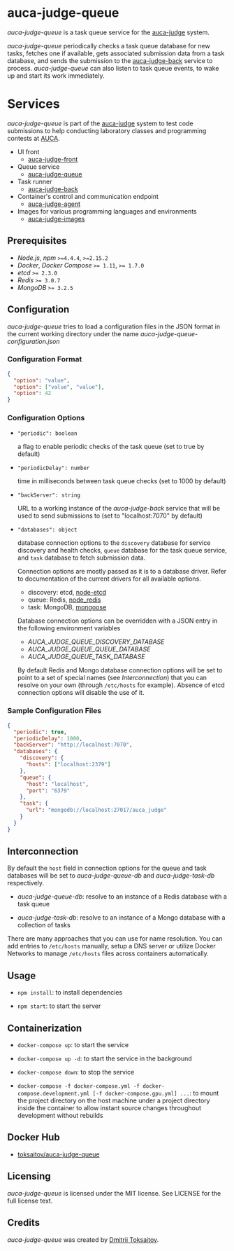 auca-judge-queue
================

*auca-judge-queue* is a task queue service for the [auca-judge](https://github.com/toksaitov/auca-judge)
system.

*auca-judge-queue* periodically checks a task queue database for new tasks,
fetches one if available, gets associated submission data from a task database,
and sends the submission to the [auca-judge-back](https://github.com/toksaitov/auca-judge-agent)
service to process. *auca-judge-queue* can also listen to task queue events, to
wake up and start its work immediately.

# Services

*auca-judge-queue* is part of the [auca-judge](https://github.com/toksaitov/auca-judge)
system to test code submissions to help conducting laboratory classes and
programming contests at [AUCA](https://auca.kg).

* UI front
  * [auca-judge-front](https://github.com/toksaitov/auca-judge-front)
* Queue service
  * [auca-judge-queue](https://github.com/toksaitov/auca-judge-queue)
* Task runner
  * [auca-judge-back](https://github.com/toksaitov/auca-judge-back)
* Container's control and communication endpoint
  * [auca-judge-agent](https://github.com/toksaitov/auca-judge-agent)
* Images for various programming languages and environments
  * [auca-judge-images](https://github.com/toksaitov/auca-judge-images)

## Prerequisites

* *Node.js*, *npm* `>=4.4.4`, `>=2.15.2`
* *Docker*, *Docker Compose* `>= 1.11`, `>= 1.7.0`
* *etcd* `>= 2.3.0`
* *Redis* `>= 3.0.7`
* *MongoDB* `>= 3.2.5`

## Configuration

*auca-judge-queue* tries to load a configuration files in the JSON format in the
current working directory under the name *auca-judge-queue-configuration.json*

### Configuration Format

```json
{
  "option": "value",
  "option": ["value", "value"],
  "option": 42
}
```

### Configuration Options

* `"periodic": boolean`

  a flag to enable periodic checks of the task queue (set to true by default)

* `"periodicDelay": number`

  time in milliseconds between task queue checks (set to 1000 by default)

* `"backServer": string`

  URL to a working instance of the *auca-judge-back* service that will be used
  to send submissions to (set to "localhost:7070" by default)

* `"databases": object`

  database connection options to the `discovery` database for service discovery
  and health checks, `queue` database for the task queue service, and `task`
  database to fetch submission data.

  Connection options are mostly passed as it is to a database driver. Refer to
  documentation of the current drivers for all available options.

  * discovery: etcd, [node-etcd](https://github.com/stianeikeland/node-etcd)
  * queue: Redis, [node_redis](https://github.com/noderedis/node_redis)
  * task: MongoDB, [mongoose](https://github.com/Automattic/mongoose)

  Database connection options can be overridden with a JSON entry in the
  following environment variables

  * *AUCA_JUDGE_QUEUE_DISCOVERY_DATABASE*
  * *AUCA_JUDGE_QUEUE_QUEUE_DATABASE*
  * *AUCA_JUDGE_QUEUE_TASK_DATABASE*

  By default Redis and Mongo database connection options will be set to point to
  a set of special names (see *Interconnection*) that you can resolve on your
  own (through `/etc/hosts` for example). Absence of etcd connection options
  will disable the use of it.

### Sample Configuration Files

```json
{
  "periodic": true,
  "periodicDelay": 1000,
  "backServer": "http://localhost:7070",
  "databases": {
    "discovery": {
      "hosts": ["localhost:2379"]
    },
    "queue": {
      "host": "localhost",
      "port": "6379"
    },
    "task": {
      "url": "mongodb://localhost:27017/auca_judge"
    }
  }
}
```

## Interconnection

By default the `host` field in connection options for the queue and task
databases will be set to *auca-judge-queue-db* and *auca-judge-task-db*
respectively.

* *auca-judge-queue-db*: resolve to an instance of a Redis database with a task
  queue

* *auca-judge-task-db*: resolve to an instance of a Mongo database with a
  collection of tasks

There are many approaches that you can use for name resolution. You can add
entries to `/etc/hosts` manually, setup a DNS server or utilize Docker Networks
to manage `/etc/hosts` files across containers automatically.

## Usage

* `npm install`: to install dependencies

* `npm start`: to start the server

## Containerization

* `docker-compose up`: to start the service

* `docker-compose up -d`: to start the service in the background

* `docker-compose down`: to stop the service

* `docker-compose -f docker-compose.yml -f docker-compose.development.yml
   [-f docker-compose.gpu.yml] ...`: to mount the project directory on the host
  machine under a project directory inside the container to allow instant source
  changes throughout development without rebuilds

## Docker Hub

* [toksaitov/auca-judge-queue](https://hub.docker.com/r/toksaitov/auca-judge-queue)

## Licensing

*auca-judge-queue* is licensed under the MIT license. See LICENSE for the full
license text.

## Credits

*auca-judge-queue* was created by [Dmitrii Toksaitov](https://github.com/toksaitov).
